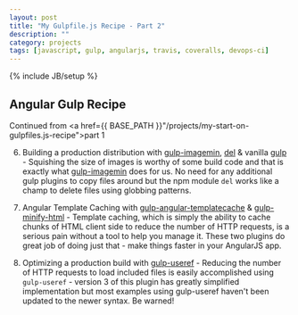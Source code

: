 ```yaml
---
layout: post
title: "My Gulpfile.js Recipe - Part 2"
description: ""
category: projects
tags: [javascript, gulp, angularjs, travis, coveralls, devops-ci]
---
```

{% include JB/setup %}

## Angular Gulp Recipe

Continued from <a href={{ BASE_PATH }}"/projects/my-start-on-gulpfiles.js-recipe">part 1</a>

6. Building a production distribution with [gulp-imagemin](https://www.npmjs.com/package/gulp-imagemin), [del](https://github.com/sindresorhus/del) & vanilla [gulp](http://gulpjs.com/) - Squishing the size of images is worthy of some build code and that is exactly what [gulp-imagemin](https://github.com/sindresorhus/gulp-imagemin) does for us. No need for any additional gulp plugins to copy files around but the npm module <code>del</code> works like a champ to delete files using globbing patterns.

7. Angular Template Caching with [gulp-angular-templatecache](https://github.com/miickel/gulp-angular-templatecache) & [gulp-minify-html](https://www.npmjs.com/package/gulp-minify-html) - Template caching, which is simply the ability to cache chunks of HTML client side to reduce the number of HTTP requests, is a serious pain without a tool to help you manage it. These two plugins do great job of doing just that - make things faster in your AngularJS app.

8. Optimizing a production build with [gulp-useref](https://www.npmjs.com/package/gulp-useref) - Reducing the number of HTTP requests to load included files is easily accomplished using <code>gulp-useref</code> - version 3 of this plugin has greatly simplified implementation but most examples using gulp-useref haven't been updated to the newer syntax. Be warned! 